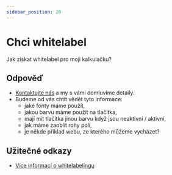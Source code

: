 ```yaml
---
sidebar_position: 20
---
```


# Chci whitelabel

Jak získat whitelabel pro moji kalkulačku?

## Odpověď

- [Kontaktujte nás](/docs/kontakt) a my s vámi domluvíme detaily.
- Budeme od vás chtít vědět tyto informace:
  - jaké fonty máme použít,
  - jakou barvu máme použít na tlačítka,
  - mají mít tlačítka jinou barvu když jsou neaktivní / aktivní,
  - jak máme zaoblit rohy polí,
  - je někde příklad webu, ze kterého můžeme vycházet?

## Užitečné odkazy

- [Více informací o whitelabelingu](../tutorial-zaklady/rozdily-mezi-resenimi#whitelabel)
